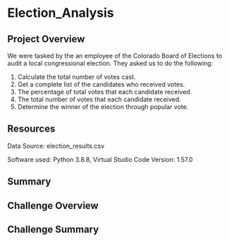 # Election_Analysis

## Project Overview
We were tasked by the an employee of the Colorado Board of Elections to audit a local congressional election. They asked us to do the following:
1. Calculate the total number of votes cast.
2. Get a complete list of the candidates who received votes.
3. The percentage of total votes that each candidate received.
4. The total number of votes that each candidate received.
5. Determine the winner of the election through popular vote.

## Resources
Data Source: election_results.csv

Software used: Python 3.8.8, Virtual Studio Code Version: 1.57.0

## Summary

## Challenge Overview

## Challenge Summary
